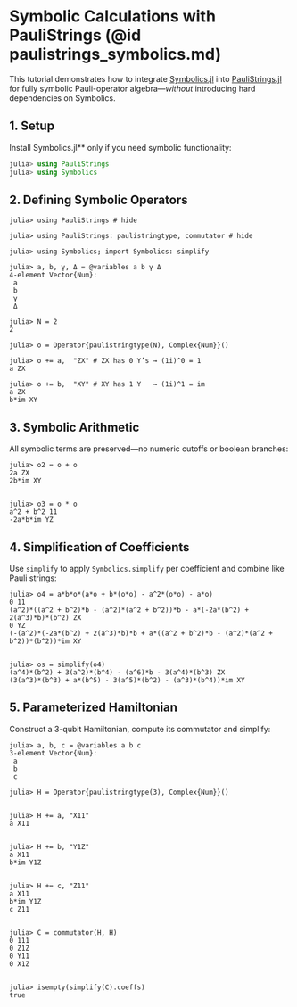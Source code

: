 # Symbolic Calculations with PauliStrings (@id paulistrings_symbolics.md)

This tutorial demonstrates how to integrate [Symbolics.jl](https://github.com/JuliaSymbolics/Symbolics.jl) into
[PauliStrings.jl](https://github.com/nicolasloizeau/PauliStrings.jl) for fully symbolic Pauli-operator
algebra—*without* introducing hard dependencies on Symbolics.

## 1. Setup

Install Symbolics.jl** only if you need symbolic functionality:

```julia
julia> using PauliStrings
julia> using Symbolics
```

## 2. Defining Symbolic Operators

```jldoctest symbolicspauli
julia> using PauliStrings # hide

julia> using PauliStrings: paulistringtype, commutator # hide

julia> using Symbolics; import Symbolics: simplify

julia> a, b, γ, Δ = @variables a b γ Δ
4-element Vector{Num}:
 a
 b
 γ
 Δ

julia> N = 2
2

julia> o = Operator{paulistringtype(N), Complex{Num}}()

julia> o += a,  "ZX" # ZX has 0 Y’s → (1i)^0 = 1
a ZX

julia> o += b,  "XY" # XY has 1 Y   → (1i)^1 = im
a ZX
b*im XY
```


## 3. Symbolic Arithmetic

All symbolic terms are preserved—no numeric cutoffs or boolean branches:

```jldoctest symbolicspauli
julia> o2 = o + o
2a ZX
2b*im XY


julia> o3 = o * o
a^2 + b^2 11
-2a*b*im YZ
```

## 4. Simplification of Coefficients

Use `simplify` to apply `Symbolics.simplify` per coefficient and combine like Pauli strings:

```jldoctest symbolicspauli
julia> o4 = a*b*o*(a*o + b*(o*o) - a^2*(o*o) - a*o)
0 11
(a^2)*((a^2 + b^2)*b - (a^2)*(a^2 + b^2))*b - a*(-2a*(b^2) + 2(a^3)*b)*(b^2) ZX
0 YZ
(-(a^2)*(-2a*(b^2) + 2(a^3)*b)*b + a*((a^2 + b^2)*b - (a^2)*(a^2 + b^2))*(b^2))*im XY


julia> os = simplify(o4)
(a^4)*(b^2) + 3(a^2)*(b^4) - (a^6)*b - 3(a^4)*(b^3) ZX
(3(a^3)*(b^3) + a*(b^5) - 3(a^5)*(b^2) - (a^3)*(b^4))*im XY
```

## 5. Parameterized Hamiltonian

Construct a 3-qubit Hamiltonian, compute its commutator and simplify:

```jldoctest symbolicspauli
julia> a, b, c = @variables a b c
3-element Vector{Num}:
 a
 b
 c

julia> H = Operator{paulistringtype(3), Complex{Num}}()


julia> H += a, "X11"
a X11


julia> H += b, "Y1Z"
a X11
b*im Y1Z


julia> H += c, "Z11"
a X11
b*im Y1Z
c Z11


julia> C = commutator(H, H)
0 111
0 Z1Z
0 Y11
0 X1Z


julia> isempty(simplify(C).coeffs)
true
```

